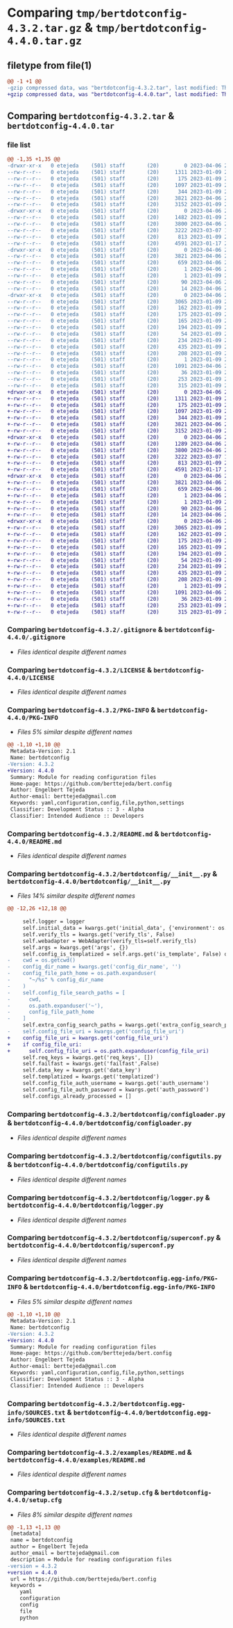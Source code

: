 # Comparing `tmp/bertdotconfig-4.3.2.tar.gz` & `tmp/bertdotconfig-4.4.0.tar.gz`

## filetype from file(1)

```diff
@@ -1 +1 @@
-gzip compressed data, was "bertdotconfig-4.3.2.tar", last modified: Thu Apr  6 20:03:54 2023, max compression
+gzip compressed data, was "bertdotconfig-4.4.0.tar", last modified: Thu Apr  6 20:28:45 2023, max compression
```

## Comparing `bertdotconfig-4.3.2.tar` & `bertdotconfig-4.4.0.tar`

### file list

```diff
@@ -1,35 +1,35 @@
-drwxr-xr-x   0 etejeda    (501) staff       (20)        0 2023-04-06 20:03:54.098660 bertdotconfig-4.3.2/
--rw-r--r--   0 etejeda    (501) staff       (20)     1311 2023-01-09 20:02:16.000000 bertdotconfig-4.3.2/.gitignore
--rw-r--r--   0 etejeda    (501) staff       (20)      175 2023-01-09 20:02:16.000000 bertdotconfig-4.3.2/AUTHORS.rst
--rw-r--r--   0 etejeda    (501) staff       (20)     1097 2023-01-09 20:02:16.000000 bertdotconfig-4.3.2/LICENSE
--rw-r--r--   0 etejeda    (501) staff       (20)      344 2023-01-09 20:02:16.000000 bertdotconfig-4.3.2/MANIFEST.in
--rw-r--r--   0 etejeda    (501) staff       (20)     3821 2023-04-06 20:03:54.098871 bertdotconfig-4.3.2/PKG-INFO
--rw-r--r--   0 etejeda    (501) staff       (20)     3152 2023-01-09 20:02:16.000000 bertdotconfig-4.3.2/README.md
-drwxr-xr-x   0 etejeda    (501) staff       (20)        0 2023-04-06 20:03:54.092847 bertdotconfig-4.3.2/bertdotconfig/
--rw-r--r--   0 etejeda    (501) staff       (20)     1482 2023-01-09 20:02:16.000000 bertdotconfig-4.3.2/bertdotconfig/__init__.py
--rw-r--r--   0 etejeda    (501) staff       (20)     3800 2023-04-06 20:02:02.000000 bertdotconfig-4.3.2/bertdotconfig/configloader.py
--rw-r--r--   0 etejeda    (501) staff       (20)     3222 2023-03-07 15:07:04.000000 bertdotconfig-4.3.2/bertdotconfig/configutils.py
--rw-r--r--   0 etejeda    (501) staff       (20)      813 2023-01-09 20:02:16.000000 bertdotconfig-4.3.2/bertdotconfig/logger.py
--rw-r--r--   0 etejeda    (501) staff       (20)     4591 2023-01-17 22:35:56.000000 bertdotconfig-4.3.2/bertdotconfig/superconf.py
-drwxr-xr-x   0 etejeda    (501) staff       (20)        0 2023-04-06 20:03:54.095015 bertdotconfig-4.3.2/bertdotconfig.egg-info/
--rw-r--r--   0 etejeda    (501) staff       (20)     3821 2023-04-06 20:03:53.000000 bertdotconfig-4.3.2/bertdotconfig.egg-info/PKG-INFO
--rw-r--r--   0 etejeda    (501) staff       (20)      659 2023-04-06 20:03:54.000000 bertdotconfig-4.3.2/bertdotconfig.egg-info/SOURCES.txt
--rw-r--r--   0 etejeda    (501) staff       (20)        1 2023-04-06 20:03:53.000000 bertdotconfig-4.3.2/bertdotconfig.egg-info/dependency_links.txt
--rw-r--r--   0 etejeda    (501) staff       (20)        1 2023-01-09 20:03:01.000000 bertdotconfig-4.3.2/bertdotconfig.egg-info/not-zip-safe
--rw-r--r--   0 etejeda    (501) staff       (20)       90 2023-04-06 20:03:53.000000 bertdotconfig-4.3.2/bertdotconfig.egg-info/requires.txt
--rw-r--r--   0 etejeda    (501) staff       (20)       14 2023-04-06 20:03:53.000000 bertdotconfig-4.3.2/bertdotconfig.egg-info/top_level.txt
-drwxr-xr-x   0 etejeda    (501) staff       (20)        0 2023-04-06 20:03:54.098306 bertdotconfig-4.3.2/examples/
--rw-r--r--   0 etejeda    (501) staff       (20)     3065 2023-01-09 20:02:16.000000 bertdotconfig-4.3.2/examples/README.md
--rw-r--r--   0 etejeda    (501) staff       (20)      162 2023-01-09 20:02:16.000000 bertdotconfig-4.3.2/examples/example1.py
--rw-r--r--   0 etejeda    (501) staff       (20)      175 2023-01-09 20:02:16.000000 bertdotconfig-4.3.2/examples/example2.py
--rw-r--r--   0 etejeda    (501) staff       (20)      165 2023-01-09 20:02:16.000000 bertdotconfig-4.3.2/examples/example3.py
--rw-r--r--   0 etejeda    (501) staff       (20)      194 2023-01-09 20:02:16.000000 bertdotconfig-4.3.2/examples/example4.py
--rw-r--r--   0 etejeda    (501) staff       (20)       54 2023-01-09 20:02:16.000000 bertdotconfig-4.3.2/examples/myconfig1.yaml
--rw-r--r--   0 etejeda    (501) staff       (20)      234 2023-01-09 20:02:16.000000 bertdotconfig-4.3.2/examples/myconfig2.yaml
--rw-r--r--   0 etejeda    (501) staff       (20)      435 2023-01-09 20:02:16.000000 bertdotconfig-4.3.2/examples/myconfig3.yaml
--rw-r--r--   0 etejeda    (501) staff       (20)      208 2023-01-09 20:02:16.000000 bertdotconfig-4.3.2/examples/myconfig4.yaml
--rw-r--r--   0 etejeda    (501) staff       (20)        1 2023-01-09 20:02:16.000000 bertdotconfig-4.3.2/requirements.txt
--rw-r--r--   0 etejeda    (501) staff       (20)     1091 2023-04-06 20:03:54.099725 bertdotconfig-4.3.2/setup.cfg
--rw-r--r--   0 etejeda    (501) staff       (20)       36 2023-01-09 20:02:16.000000 bertdotconfig-4.3.2/setup.py
--rw-r--r--   0 etejeda    (501) staff       (20)      253 2023-01-09 20:02:16.000000 bertdotconfig-4.3.2/test.py
--rw-r--r--   0 etejeda    (501) staff       (20)      315 2023-01-09 20:02:16.000000 bertdotconfig-4.3.2/tox.ini
+drwxr-xr-x   0 etejeda    (501) staff       (20)        0 2023-04-06 20:28:45.461822 bertdotconfig-4.4.0/
+-rw-r--r--   0 etejeda    (501) staff       (20)     1311 2023-01-09 20:02:16.000000 bertdotconfig-4.4.0/.gitignore
+-rw-r--r--   0 etejeda    (501) staff       (20)      175 2023-01-09 20:02:16.000000 bertdotconfig-4.4.0/AUTHORS.rst
+-rw-r--r--   0 etejeda    (501) staff       (20)     1097 2023-01-09 20:02:16.000000 bertdotconfig-4.4.0/LICENSE
+-rw-r--r--   0 etejeda    (501) staff       (20)      344 2023-01-09 20:02:16.000000 bertdotconfig-4.4.0/MANIFEST.in
+-rw-r--r--   0 etejeda    (501) staff       (20)     3821 2023-04-06 20:28:45.462158 bertdotconfig-4.4.0/PKG-INFO
+-rw-r--r--   0 etejeda    (501) staff       (20)     3152 2023-01-09 20:02:16.000000 bertdotconfig-4.4.0/README.md
+drwxr-xr-x   0 etejeda    (501) staff       (20)        0 2023-04-06 20:28:45.449163 bertdotconfig-4.4.0/bertdotconfig/
+-rw-r--r--   0 etejeda    (501) staff       (20)     1289 2023-04-06 20:26:06.000000 bertdotconfig-4.4.0/bertdotconfig/__init__.py
+-rw-r--r--   0 etejeda    (501) staff       (20)     3800 2023-04-06 20:02:02.000000 bertdotconfig-4.4.0/bertdotconfig/configloader.py
+-rw-r--r--   0 etejeda    (501) staff       (20)     3222 2023-03-07 15:07:04.000000 bertdotconfig-4.4.0/bertdotconfig/configutils.py
+-rw-r--r--   0 etejeda    (501) staff       (20)      813 2023-01-09 20:02:16.000000 bertdotconfig-4.4.0/bertdotconfig/logger.py
+-rw-r--r--   0 etejeda    (501) staff       (20)     4591 2023-01-17 22:35:56.000000 bertdotconfig-4.4.0/bertdotconfig/superconf.py
+drwxr-xr-x   0 etejeda    (501) staff       (20)        0 2023-04-06 20:28:45.454028 bertdotconfig-4.4.0/bertdotconfig.egg-info/
+-rw-r--r--   0 etejeda    (501) staff       (20)     3821 2023-04-06 20:28:45.000000 bertdotconfig-4.4.0/bertdotconfig.egg-info/PKG-INFO
+-rw-r--r--   0 etejeda    (501) staff       (20)      659 2023-04-06 20:28:45.000000 bertdotconfig-4.4.0/bertdotconfig.egg-info/SOURCES.txt
+-rw-r--r--   0 etejeda    (501) staff       (20)        1 2023-04-06 20:28:45.000000 bertdotconfig-4.4.0/bertdotconfig.egg-info/dependency_links.txt
+-rw-r--r--   0 etejeda    (501) staff       (20)        1 2023-01-09 20:03:01.000000 bertdotconfig-4.4.0/bertdotconfig.egg-info/not-zip-safe
+-rw-r--r--   0 etejeda    (501) staff       (20)       90 2023-04-06 20:28:45.000000 bertdotconfig-4.4.0/bertdotconfig.egg-info/requires.txt
+-rw-r--r--   0 etejeda    (501) staff       (20)       14 2023-04-06 20:28:45.000000 bertdotconfig-4.4.0/bertdotconfig.egg-info/top_level.txt
+drwxr-xr-x   0 etejeda    (501) staff       (20)        0 2023-04-06 20:28:45.461192 bertdotconfig-4.4.0/examples/
+-rw-r--r--   0 etejeda    (501) staff       (20)     3065 2023-01-09 20:02:16.000000 bertdotconfig-4.4.0/examples/README.md
+-rw-r--r--   0 etejeda    (501) staff       (20)      162 2023-01-09 20:02:16.000000 bertdotconfig-4.4.0/examples/example1.py
+-rw-r--r--   0 etejeda    (501) staff       (20)      175 2023-01-09 20:02:16.000000 bertdotconfig-4.4.0/examples/example2.py
+-rw-r--r--   0 etejeda    (501) staff       (20)      165 2023-01-09 20:02:16.000000 bertdotconfig-4.4.0/examples/example3.py
+-rw-r--r--   0 etejeda    (501) staff       (20)      194 2023-01-09 20:02:16.000000 bertdotconfig-4.4.0/examples/example4.py
+-rw-r--r--   0 etejeda    (501) staff       (20)       54 2023-01-09 20:02:16.000000 bertdotconfig-4.4.0/examples/myconfig1.yaml
+-rw-r--r--   0 etejeda    (501) staff       (20)      234 2023-01-09 20:02:16.000000 bertdotconfig-4.4.0/examples/myconfig2.yaml
+-rw-r--r--   0 etejeda    (501) staff       (20)      435 2023-01-09 20:02:16.000000 bertdotconfig-4.4.0/examples/myconfig3.yaml
+-rw-r--r--   0 etejeda    (501) staff       (20)      208 2023-01-09 20:02:16.000000 bertdotconfig-4.4.0/examples/myconfig4.yaml
+-rw-r--r--   0 etejeda    (501) staff       (20)        1 2023-01-09 20:02:16.000000 bertdotconfig-4.4.0/requirements.txt
+-rw-r--r--   0 etejeda    (501) staff       (20)     1091 2023-04-06 20:28:45.463489 bertdotconfig-4.4.0/setup.cfg
+-rw-r--r--   0 etejeda    (501) staff       (20)       36 2023-01-09 20:02:16.000000 bertdotconfig-4.4.0/setup.py
+-rw-r--r--   0 etejeda    (501) staff       (20)      253 2023-01-09 20:02:16.000000 bertdotconfig-4.4.0/test.py
+-rw-r--r--   0 etejeda    (501) staff       (20)      315 2023-01-09 20:02:16.000000 bertdotconfig-4.4.0/tox.ini
```

### Comparing `bertdotconfig-4.3.2/.gitignore` & `bertdotconfig-4.4.0/.gitignore`

 * *Files identical despite different names*

### Comparing `bertdotconfig-4.3.2/LICENSE` & `bertdotconfig-4.4.0/LICENSE`

 * *Files identical despite different names*

### Comparing `bertdotconfig-4.3.2/PKG-INFO` & `bertdotconfig-4.4.0/PKG-INFO`

 * *Files 5% similar despite different names*

```diff
@@ -1,10 +1,10 @@
 Metadata-Version: 2.1
 Name: bertdotconfig
-Version: 4.3.2
+Version: 4.4.0
 Summary: Module for reading configuration files
 Home-page: https://github.com/berttejeda/bert.config
 Author: Engelbert Tejeda
 Author-email: berttejeda@gmail.com
 Keywords: yaml,configuration,config,file,python,settings
 Classifier: Development Status :: 3 - Alpha
 Classifier: Intended Audience :: Developers
```

### Comparing `bertdotconfig-4.3.2/README.md` & `bertdotconfig-4.4.0/README.md`

 * *Files identical despite different names*

### Comparing `bertdotconfig-4.3.2/bertdotconfig/__init__.py` & `bertdotconfig-4.4.0/bertdotconfig/__init__.py`

 * *Files 14% similar despite different names*

```diff
@@ -12,26 +12,18 @@
 
     self.logger = logger
     self.initial_data = kwargs.get('initial_data', {'environment': os.environ})
     self.verify_tls = kwargs.get('verify_tls', False)
     self.webadapter = WebAdapter(verify_tls=self.verify_tls)
     self.args = kwargs.get('args', {})
     self.config_is_templatized = self.args.get('is_template', False) or kwargs.get('is_template', False)
-    cwd = os.getcwd()
-    config_dir_name = kwargs.get('config_dir_name', '')
-    config_file_path_home = os.path.expanduser(
-      "~/%s" % config_dir_name
-    )
-    self.config_file_search_paths = [
-      cwd,
-      os.path.expanduser('~'),
-      config_file_path_home
-    ]
     self.extra_config_search_paths = kwargs.get('extra_config_search_paths', '')
-    self.config_file_uri = kwargs.get('config_file_uri')
+    config_file_uri = kwargs.get('config_file_uri')
+    if config_file_uri:
+      self.config_file_uri = os.path.expanduser(config_file_uri)
     self.req_keys = kwargs.get('req_keys', [])
     self.failfast = kwargs.get('failfast',False)
     self.data_key = kwargs.get('data_key')
     self.templatized = kwargs.get('templatized')
     self.config_file_auth_username = kwargs.get('auth_username')
     self.config_file_auth_password = kwargs.get('auth_password')
     self.configs_already_processed = []
```

### Comparing `bertdotconfig-4.3.2/bertdotconfig/configloader.py` & `bertdotconfig-4.4.0/bertdotconfig/configloader.py`

 * *Files identical despite different names*

### Comparing `bertdotconfig-4.3.2/bertdotconfig/configutils.py` & `bertdotconfig-4.4.0/bertdotconfig/configutils.py`

 * *Files identical despite different names*

### Comparing `bertdotconfig-4.3.2/bertdotconfig/logger.py` & `bertdotconfig-4.4.0/bertdotconfig/logger.py`

 * *Files identical despite different names*

### Comparing `bertdotconfig-4.3.2/bertdotconfig/superconf.py` & `bertdotconfig-4.4.0/bertdotconfig/superconf.py`

 * *Files identical despite different names*

### Comparing `bertdotconfig-4.3.2/bertdotconfig.egg-info/PKG-INFO` & `bertdotconfig-4.4.0/bertdotconfig.egg-info/PKG-INFO`

 * *Files 5% similar despite different names*

```diff
@@ -1,10 +1,10 @@
 Metadata-Version: 2.1
 Name: bertdotconfig
-Version: 4.3.2
+Version: 4.4.0
 Summary: Module for reading configuration files
 Home-page: https://github.com/berttejeda/bert.config
 Author: Engelbert Tejeda
 Author-email: berttejeda@gmail.com
 Keywords: yaml,configuration,config,file,python,settings
 Classifier: Development Status :: 3 - Alpha
 Classifier: Intended Audience :: Developers
```

### Comparing `bertdotconfig-4.3.2/bertdotconfig.egg-info/SOURCES.txt` & `bertdotconfig-4.4.0/bertdotconfig.egg-info/SOURCES.txt`

 * *Files identical despite different names*

### Comparing `bertdotconfig-4.3.2/examples/README.md` & `bertdotconfig-4.4.0/examples/README.md`

 * *Files identical despite different names*

### Comparing `bertdotconfig-4.3.2/setup.cfg` & `bertdotconfig-4.4.0/setup.cfg`

 * *Files 8% similar despite different names*

```diff
@@ -1,13 +1,13 @@
 [metadata]
 name = bertdotconfig
 author = Engelbert Tejeda
 author_email = berttejeda@gmail.com
 description = Module for reading configuration files
-version = 4.3.2
+version = 4.4.0
 url = https://github.com/berttejeda/bert.config
 keywords = 
 	yaml
 	configuration
 	config
 	file
 	python
```

